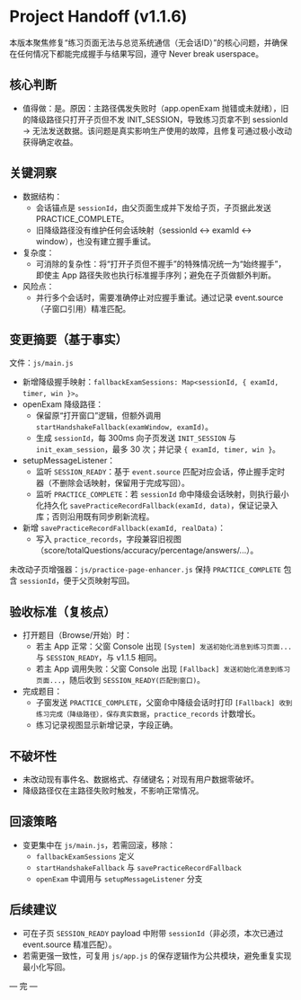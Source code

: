 # Project Handoff (v1.1.6)

本版本聚焦修复“练习页面无法与总览系统通信（无会话ID）”的核心问题，并确保在任何情况下都能完成握手与结果写回，遵守 Never break userspace。

## 核心判断
- 值得做：是。原因：主路径偶发失败时（app.openExam 抛错或未就绪），旧的降级路径只打开子页但不发 INIT_SESSION，导致练习页拿不到 sessionId → 无法发送数据。该问题是真实影响生产使用的故障，且修复可通过极小改动获得确定收益。

## 关键洞察
- 数据结构：
  - 会话锚点是 `sessionId`，由父页面生成并下发给子页，子页据此发送 PRACTICE_COMPLETE。
  - 旧降级路径没有维护任何会话映射（sessionId ↔ examId ↔ window），也没有建立握手重试。
- 复杂度：
  - 可消除的复杂性：将“打开子页但不握手”的特殊情况统一为“始终握手”，即使主 App 路径失败也执行标准握手序列；避免在子页做额外判断。
- 风险点：
  - 并行多个会话时，需要准确停止对应握手重试。通过记录 event.source（子窗口引用）精准匹配。

## 变更摘要（基于事实）

文件：`js/main.js`
- 新增降级握手映射：`fallbackExamSessions: Map<sessionId, { examId, timer, win }>`。
- openExam 降级路径：
  - 保留原“打开窗口”逻辑，但额外调用 `startHandshakeFallback(examWindow, examId)`。
  - 生成 `sessionId`，每 300ms 向子页发送 `INIT_SESSION` 与 `init_exam_session`，最多 30 次；并记录 `{ examId, timer, win }`。
- setupMessageListener：
  - 监听 `SESSION_READY`：基于 `event.source` 匹配对应会话，停止握手定时器（不删除会话映射，保留用于完成写回）。
  - 监听 `PRACTICE_COMPLETE`：若 `sessionId` 命中降级会话映射，则执行最小化持久化 `savePracticeRecordFallback(examId, data)`，保证记录入库；否则沿用既有同步刷新流程。
- 新增 `savePracticeRecordFallback(examId, realData)`：
  - 写入 `practice_records`，字段兼容旧视图（score/totalQuestions/accuracy/percentage/answers/...）。

未改动子页增强器：`js/practice-page-enhancer.js` 保持 `PRACTICE_COMPLETE` 包含 `sessionId`，便于父页映射写回。

## 验收标准（复核点）
- 打开题目（Browse/开始）时：
  - 若主 App 正常：父窗 Console 出现 `[System] 发送初始化消息到练习页面...` 与 `SESSION_READY`，与 v1.1.5 相同。
  - 若主 App 调用失败：父窗 Console 出现 `[Fallback] 发送初始化消息到练习页面...`，随后收到 `SESSION_READY(匹配到窗口)`。
- 完成题目：
  - 子窗发送 `PRACTICE_COMPLETE`，父窗命中降级会话时打印 `[Fallback] 收到练习完成（降级路径），保存真实数据`，`practice_records` 计数增长。
  - 练习记录视图显示新增记录，字段正确。

## 不破坏性
- 未改动现有事件名、数据格式、存储键名；对现有用户数据零破坏。
- 降级路径仅在主路径失败时触发，不影响正常情况。

## 回滚策略
- 变更集中在 `js/main.js`，若需回滚，移除：
  - `fallbackExamSessions` 定义
  - `startHandshakeFallback` 与 `savePracticeRecordFallback`
  - `openExam` 中调用与 `setupMessageListener` 分支

## 后续建议
- 可在子页 `SESSION_READY` payload 中附带 `sessionId`（非必须，本次已通过 event.source 精准匹配）。
- 若需更强一致性，可复用 `js/app.js` 的保存逻辑作为公共模块，避免重复实现最小化写回。

— 完 —

